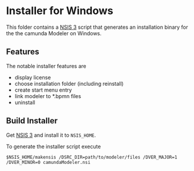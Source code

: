# Installer for Windows

This folder contains a [NSIS 3](http://nsis.sourceforge.net/) script that generates an installation binary for the the camunda Modeler on Windows.


## Features

The notable installer features are

* display license
* choose installation folder (including reinstall)
* create start menu entry
* link modeler to *.bpmn files
* uninstall


## Build Installer

Get [NSIS 3](http://nsis.sourceforge.net/) and install it to `NSIS_HOME`. 

To generate the installer script execute 

```
$NSIS_HOME/makensis /DSRC_DIR=path/to/modeler/files /DVER_MAJOR=1 /DVER_MINOR=0 camundaModeler.nsi
```